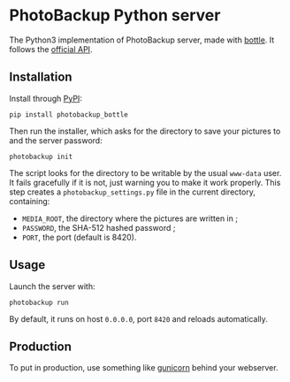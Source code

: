 # PhotoBackup Python server

The Python3 implementation of PhotoBackup server, made with
[bottle](http://bottlepy.org/). It follows the
[official API](https://github.com/PhotoBackup/api/blob/master/api.raml).

## Installation

Install through [PyPI](https://pypi.python.org/pypi):

    pip install photobackup_bottle

Then run the installer, which asks for the directory to save your pictures to
and the server password:

    photobackup init

The script looks for the directory to be writable by the usual `www-data` user.
It fails gracefully if it is not, just warning you to make it work properly.
This step creates a `photobackup_settings.py` file in the current directory,
containing:

* `MEDIA_ROOT`, the directory where the pictures are written in ;
* `PASSWORD`, the SHA-512 hashed password ;
* `PORT`, the port (default is 8420).

## Usage

Launch the server with:

    photobackup run

By default, it runs on host `0.0.0.0`, port `8420` and reloads automatically.

## Production

To put in production, use something like [gunicorn](http://gunicorn.org/)
behind your webserver.
